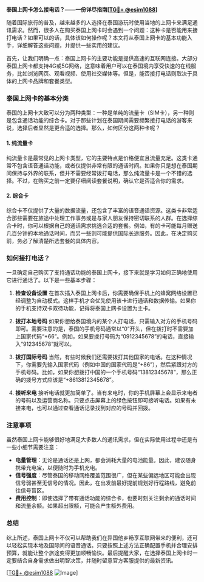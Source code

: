 **泰国上网卡怎么接电话？——一份详尽指南[[TG💪+ @esim1088](https://t.me/s/esim1088)]**

随着国际旅行的普及，越来越多的人选择在泰国游玩时使用当地的上网卡来满足通讯需求。然而，很多人在购买泰国上网卡时会遇到一个问题：这种卡是否能用来接打电话？如果可以的话，具体该如何操作呢？本文将从泰国上网卡的基本功能入手，详细解答这些问题，并提供一些实用的建议。

首先，让我们明确一点：泰国上网卡的主要功能是提供高速的互联网连接。大部分泰国上网卡都支持4G或5G网络，这意味着用户可以在泰国境内享受快速的在线服务，比如浏览网页、观看视频、使用社交媒体等。但是，能否接打电话则取决于具体的上网卡品牌和套餐类型。

### 泰国上网卡的基本分类

泰国的上网卡大致可以分为两种类型：一种是单纯的流量卡（SIM卡），另一种则是包含通话功能的综合卡。对于那些计划在泰国期间需要频繁接打电话的游客来说，选择后者显然是更合适的选择。那么，如何区分这两种卡呢？

#### 1. 纯流量卡
纯流量卡是最常见的上网卡类型，它的主要特点是价格便宜且流量充足。这类卡通常不包含语音通话功能，或者仅提供非常有限的通话时间。如果你只是想在泰国期间保持与外界的联系，但并不需要经常拨打电话，那么纯流量卡是一个不错的选择。不过，在购买之前一定要仔细阅读套餐说明，确认它是否适合你的需求。

#### 2. 综合卡
综合卡不仅提供了大量的数据流量，还包含了丰富的语音通话资源。这类卡非常适合那些需要在旅途中处理工作事务或是与家人朋友保持密切联系的人群。在选择综合卡时，你可以根据自己的通话需求挑选合适的套餐。例如，有的卡可能每月赠送几百分钟的本地通话时间，而另一些则可能提供国际长途服务。因此，在决定购买前，务必了解清楚所选套餐的具体内容。

### 如何接打电话？

一旦确定自己购买了支持通话功能的泰国上网卡，接下来就是学习如何正确地使用它进行通话了。以下是一些基本步骤：

1. **检查设备设置**
   在首次插入泰国上网卡后，你需要确保手机上的蜂窝网络设置已经调整为自动模式。这样手机才会优先使用该卡进行通话和数据传输。如果你的手机支持双卡双待功能，记得将泰国上网卡设置为主卡。

2. **拨打本地号码**
   如果你想给泰国境内的某个人打电话，只需输入对方的手机号码即可。需要注意的是，泰国的手机号码通常以“0”开头，但在拨打时不需要加上国家代码“+66”。例如，如果要拨打号码为“0912345678”的电话，直接输入“912345678”就可以。

3. **拨打国际号码**
   当然，有些时候我们还需要拨打其他国家的电话。在这种情况下，你需要先输入国家代码（例如中国的国家代码是“+86”），然后紧跟对方的手机号码。比如，如果你想拨打中国的一个手机号码“13812345678”，那么正确的拨号方式应该是“+8613812345678”。

4. **接听来电**
   接听电话就更加简单了。当有来电时，你的手机屏幕上会显示来电者的号码以及运营商名称。只要点击屏幕上的绿色按钮即可接听电话。如果有未接来电，也可以通过查看通话记录找到对应的号码并回拨。

### 注意事项

虽然泰国上网卡能够很好地满足大多数人的通讯需求，但在实际使用过程中还是有一些小细节需要注意：

- **电量管理**：无论是通话还是上网，都会消耗大量的电池能量。因此，建议随身携带充电宝，以便随时为手机充电。
- **信号强度**：尽管泰国的移动网络覆盖范围很广，但在某些偏远地区可能会出现信号弱甚至无信号的情况。因此，在出发前最好提前规划好行程路线，避免前往信号盲区。
- **费用控制**：即使选择了带有通话功能的综合卡，也要时刻关注剩余的通话时间和流量余额。如果超出限额，可能会产生额外费用。

### 总结

综上所述，泰国上网卡不仅可以帮助我们在异国他乡畅享互联网带来的便利，还可以轻松实现本地及国际间的语音通话。只要按照上述方法正确配置手机并合理安排预算，就能让整个旅途变得更加顺畅愉快。最后提醒大家，在选择泰国上网卡时一定要结合自身需求做出明智决策，并随时留意官方客服提供的最新资讯。

[[TG💪+ @esim1088](https://t.me/s/esim1088) ![Image](https://i.postimg.cc/4NQfJmqS/Snipaste-2025-05-13-00-14-12.png)]